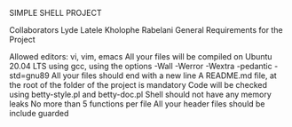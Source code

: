 SIMPLE SHELL PROJECT

Collaborators Lyde Latele Kholophe Rabelani
General Requirements for the Project

Allowed editors: vi, vim, emacs
All your files will be compiled on Ubuntu 20.04 LTS using gcc, using the options -Wall -Werror -Wextra -pedantic -std=gnu89
All your files should end with a new line
A README.md file, at the root of the folder of the project is mandatory Code will be checked using betty-style.pl and betty-doc.pl
Shell should not have any memory leaks
No more than 5 functions per file
All your header files should be include guarded

